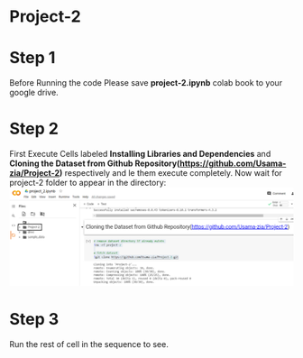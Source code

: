 # Project-2
# Step 1
Before Running the code Please save **project-2.ipynb** colab book to your google drive.
# Step 2 
First Execute Cells labeled **Installing Libraries and Dependencies** and **Cloning the Dataset from Github Repository(https://github.com/Usama-zia/Project-2)** respectively and le them execute completely. Now wait for project-2 folder to appear in the directory:
![alt text](https://github.com/Usama-zia/Project-2/blob/main/info.png)


# Step 3
Run the rest of cell in the sequence to see.
